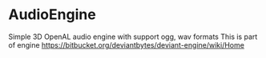 # AudioEngine
Simple 3D OpenAL audio engine with support ogg, wav formats 
This is part of engine https://bitbucket.org/deviantbytes/deviant-engine/wiki/Home
